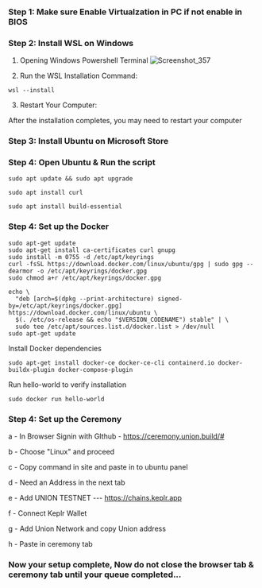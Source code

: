### Step 1: Make sure Enable Virtualzation in PC if not enable in BIOS


### Step 2: Install WSL on Windows


1. Opening Windows Powershell Terminal
![Screenshot_357](https://github.com/user-attachments/assets/42e29c7f-9021-433c-87c4-2f76189b1322)

2. Run the WSL Installation Command:
```
wsl --install
```

3. Restart Your Computer:
  
After the installation completes, you may need to restart your computer

### Step 3: Install Ubuntu on Microsoft Store 


### Step 4: Open Ubuntu & Run the script
```
sudo apt update && sudo apt upgrade
```
```
sudo apt install curl
```
```
sudo apt install build-essential
```

### Step 4: Set up the Docker

```
sudo apt-get update
sudo apt-get install ca-certificates curl gnupg
sudo install -m 0755 -d /etc/apt/keyrings
curl -fsSL https://download.docker.com/linux/ubuntu/gpg | sudo gpg --dearmor -o /etc/apt/keyrings/docker.gpg
sudo chmod a+r /etc/apt/keyrings/docker.gpg
```

```
echo \
  "deb [arch=$(dpkg --print-architecture) signed-by=/etc/apt/keyrings/docker.gpg] https://download.docker.com/linux/ubuntu \
  $(. /etc/os-release && echo "$VERSION_CODENAME") stable" | \
  sudo tee /etc/apt/sources.list.d/docker.list > /dev/null
sudo apt-get update
```
 Install Docker dependencies
```
sudo apt-get install docker-ce docker-ce-cli containerd.io docker-buildx-plugin docker-compose-plugin
```
Run hello-world to verify installation

```
sudo docker run hello-world

```

### Step 4: Set up the Ceremony

a - In Browser Signin with GIthub - https://ceremony.union.build/#

b - Choose "Linux" and proceed

c - Copy command in site and paste in to ubuntu panel 

d - Need an Address in the next tab

e - Add UNION TESTNET --- https://chains.keplr.app

f - Connect Keplr Wallet

g - Add Union Network and copy Union address

h - Paste in ceremony tab

### Now your setup complete, Now do not close the browser tab & ceremony tab until your queue completed...
